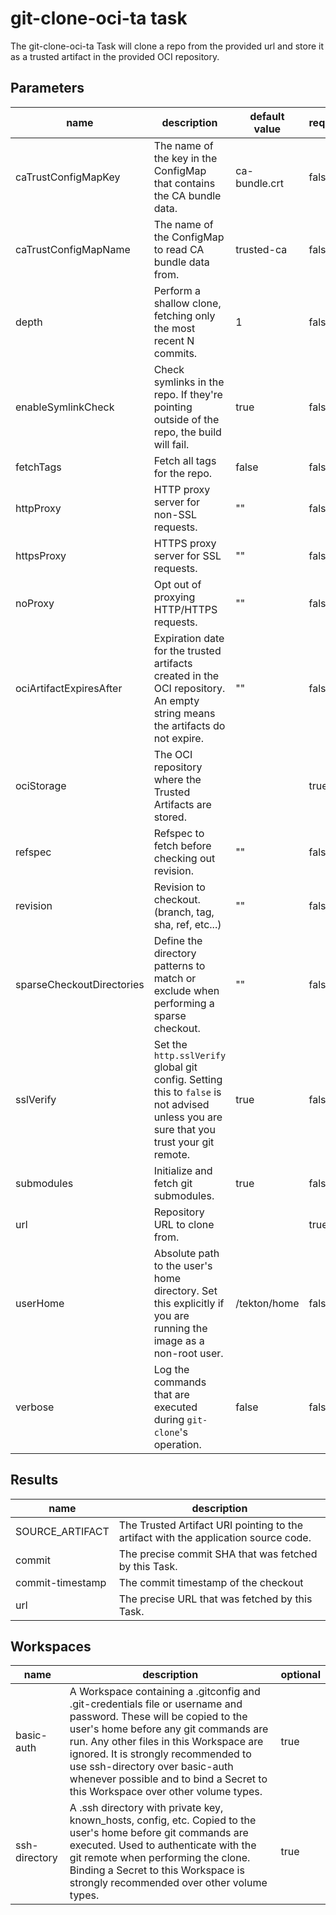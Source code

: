 # git-clone-oci-ta task

The git-clone-oci-ta Task will clone a repo from the provided url and store it as a trusted artifact in the provided OCI repository.

## Parameters
|name|description|default value|required|
|---|---|---|---|
|caTrustConfigMapKey|The name of the key in the ConfigMap that contains the CA bundle data.|ca-bundle.crt|false|
|caTrustConfigMapName|The name of the ConfigMap to read CA bundle data from.|trusted-ca|false|
|depth|Perform a shallow clone, fetching only the most recent N commits.|1|false|
|enableSymlinkCheck|Check symlinks in the repo. If they're pointing outside of the repo, the build will fail. |true|false|
|fetchTags|Fetch all tags for the repo.|false|false|
|httpProxy|HTTP proxy server for non-SSL requests.|""|false|
|httpsProxy|HTTPS proxy server for SSL requests.|""|false|
|noProxy|Opt out of proxying HTTP/HTTPS requests.|""|false|
|ociArtifactExpiresAfter|Expiration date for the trusted artifacts created in the OCI repository. An empty string means the artifacts do not expire.|""|false|
|ociStorage|The OCI repository where the Trusted Artifacts are stored.||true|
|refspec|Refspec to fetch before checking out revision.|""|false|
|revision|Revision to checkout. (branch, tag, sha, ref, etc...)|""|false|
|sparseCheckoutDirectories|Define the directory patterns to match or exclude when performing a sparse checkout.|""|false|
|sslVerify|Set the `http.sslVerify` global git config. Setting this to `false` is not advised unless you are sure that you trust your git remote.|true|false|
|submodules|Initialize and fetch git submodules.|true|false|
|url|Repository URL to clone from.||true|
|userHome|Absolute path to the user's home directory. Set this explicitly if you are running the image as a non-root user. |/tekton/home|false|
|verbose|Log the commands that are executed during `git-clone`'s operation.|false|false|

## Results
|name|description|
|---|---|
|SOURCE_ARTIFACT|The Trusted Artifact URI pointing to the artifact with the application source code.|
|commit|The precise commit SHA that was fetched by this Task.|
|commit-timestamp|The commit timestamp of the checkout|
|url|The precise URL that was fetched by this Task.|

## Workspaces
|name|description|optional|
|---|---|---|
|basic-auth|A Workspace containing a .gitconfig and .git-credentials file or username and password. These will be copied to the user's home before any git commands are run. Any other files in this Workspace are ignored. It is strongly recommended to use ssh-directory over basic-auth whenever possible and to bind a Secret to this Workspace over other volume types. |true|
|ssh-directory|A .ssh directory with private key, known_hosts, config, etc. Copied to the user's home before git commands are executed. Used to authenticate with the git remote when performing the clone. Binding a Secret to this Workspace is strongly recommended over other volume types. |true|
